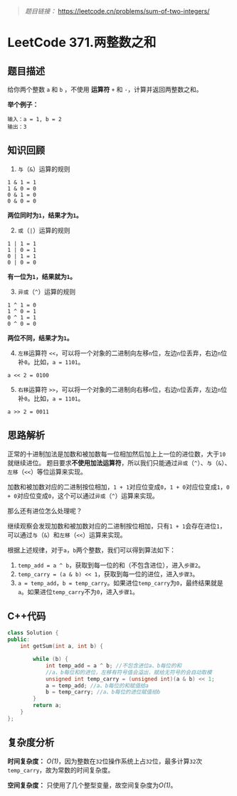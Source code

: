 
> *题目链接：* https://leetcode.cn/problems/sum-of-two-integers/

# LeetCode 371.两整数之和

## 题目描述

给你两个整数 `a` 和 `b` ，不使用 **运算符** `+` 和 `-` ​​​​​​​，计算并返回两整数之和。

**举个例子：**

```
输入：a = 1, b = 2
输出：3
```

## 知识回顾

1. `与`（`&`）运算的规则

```
1 & 1 = 1 
1 & 0 = 0
0 & 1 = 0
0 & 0 = 0 
```
**两位同时为`1`，结果才为`1`。**

2. `或`（`|`）运算的规则

```
1 | 1 = 1 
1 | 0 = 1
0 | 1 = 1
0 | 0 = 0 
```
**有一位为`1`，结果就为`1`。**

3. `异或`（`^`）运算的规则

```
1 ^ 1 = 0 
1 ^ 0 = 1
0 ^ 1 = 1
0 ^ 0 = 0 
```
**两位不同，结果才为`1`。**

4. `左移`运算符 `<<`，可以将一个对象的二进制向左移`n`位，左边`n`位丢弃，右边`n`位补`0`。比如，`a = 1101`。

```
a << 2 = 0100
```

5. `右移`运算符 `>>`，可以将一个对象的二进制向右移`n`位，右边`n`位丢弃，左边`n`位补`0`。比如，`a = 1101`。

```
a >> 2 = 0011
```

## 思路解析

正常的十进制加法是加数和被加数每一位相加然后加上上一位的进位数，大于`10`就继续进位。 题目要求**不使用加法运算符**，所以我们只能通过`异或`（`^`）、`与`（`&`）、`左移`（`<<`）等位运算来实现。

加数和被加数对应的二进制按位相加，`1 + 1`对应位变成`0`，`1 + 0`对应位变成`1`，`0 + 0`对应位变成`0`，这个可以通过`异或`（`^`）运算来实现。

那么还有进位怎么处理呢？

继续观察会发现加数和被加数对应的二进制按位相加，只有`1 + 1`会存在进位`1`，可以通过`与`（`&`）和`左移`（`<<`）运算来实现。

根据上述规律，对于`a`，`b`两个整数，我们可以得到算法如下：
1. `temp_add = a ^ b`，获取到每一位的和（不包含进位），进入`步骤2`。
2. `temp_carry = (a & b) << 1`，获取到每一位的进位，进入`步骤3`。
3. `a = temp_add`，`b = temp_carry`。如果进位`temp_carry`为`0`，最终结果就是`a`。如果进位`temp_carry`不为`0`，进入`步骤1`。

## C++代码

```cpp
class Solution {
public:
    int getSum(int a, int b) {

        while (b) {
            int temp_add = a ^ b; //不包含进位a、b每位的和
            //a、b每位和的进位，左移有符号值会溢出，赋给无符号的会自动取模
            unsigned int temp_carry = (unsigned int)(a & b) << 1; 
            a = temp_add; //a、b每位的和赋值给a
            b = temp_carry; //a、b每位的进位赋值给b
        }
        return a;
    }
};
```

## 复杂度分析

**时间复杂度：** *O(1)*，因为整数在`32`位操作系统上占`32`位，最多计算`32`次`temp_carry`，故为常数的时间复杂度。

**空间复杂度：** 只使用了几个整型变量，故空间复杂度为*O(1)*。
